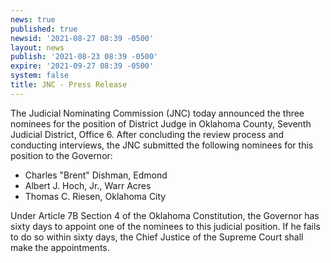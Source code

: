 ```yaml
---
news: true
published: true
newsid: '2021-08-27 08:39 -0500'
layout: news
publish: '2021-08-23 08:39 -0500'
expire: '2021-09-27 08:39 -0500'
system: false
title: JNC - Press Release
---
```

The Judicial Nominating Commission (JNC) today announced the three nominees for the position of District Judge in Oklahoma County, Seventh Judicial District, Office 6. After concluding the review process and conducting interviews, the JNC submitted the following nominees for this position to the Governor:

- Charles "Brent" Dishman, Edmond
- Albert J. Hoch, Jr., Warr Acres
- Thomas C. Riesen, Oklahoma City

Under Article 7B Section 4 of the Oklahoma Constitution, the Governor has sixty days to appoint one of the nominees to this judicial position. If he fails to do so within sixty days, the Chief Justice of the Supreme Court shall make the appointments.
